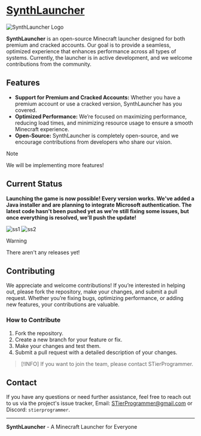# [SynthLauncher](https://synthlauncher.vercel.app)

![SynthLauncher Logo](https://i.imgur.com/jCbkNh4.png)

**SynthLauncher** is an open-source Minecraft launcher designed for both premium and cracked accounts. Our goal is to provide a seamless, optimized experience that enhances performance across all types of systems. Currently, the launcher is in active development, and we welcome contributions from the community.

## Features

- **Support for Premium and Cracked Accounts:** Whether you have a premium account or use a cracked version, SynthLauncher has you covered.
- **Optimized Performance:** We’re focused on maximizing performance, reducing load times, and minimizing resource usage to ensure a smooth Minecraft experience.
- **Open-Source:** SynthLauncher is completely open-source, and we encourage contributions from developers who share our vision.

>[!NOTE]
> We will be implementing more features!


## Current Status

**Launching the game is now possible! Every version works. We've added a Java installer and are planning to integrate Microsoft authentication. The latest code hasn't been pushed yet as we're still fixing some issues, but once everything is resolved, we'll push the update!**

![ss1](https://i.imgur.com/waxsWEb.png)
![ss2](https://i.imgur.com/BlP1VOD.png)

>[!WARNING]
> There aren't any releases yet!

## Contributing

We appreciate and welcome contributions! If you’re interested in helping out, please fork the repository, make your changes, and submit a pull request. Whether you’re fixing bugs, optimizing performance, or adding new features, your contributions are valuable.

### How to Contribute

1. Fork the repository.
2. Create a new branch for your feature or fix.
3. Make your changes and test them.
4. Submit a pull request with a detailed description of your changes.

>[!INFO]
> If you want to join the team, please contact STierProgrammer.

## Contact

If you have any questions or need further assistance, feel free to reach out to us via the project's issue tracker, Email: [STierProgrammer@gmail.com](mailto:stierprogrammer@gmail.com) or Discord: ```stierprogrammer```.

---

**SynthLauncher** - A Minecraft Launcher for Everyone
